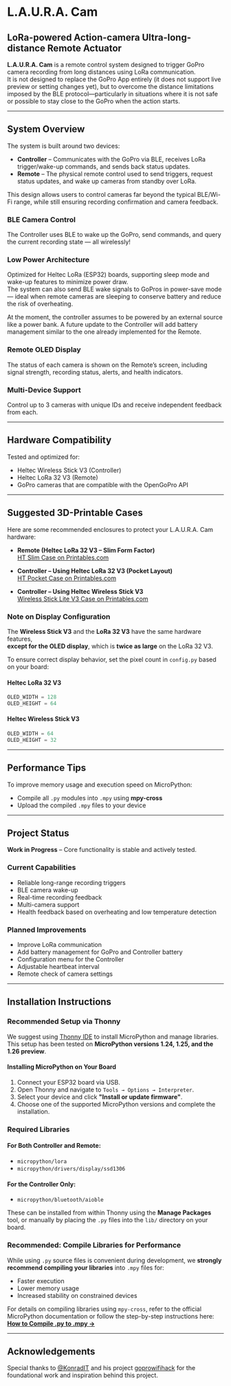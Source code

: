 # L.A.U.R.A. Cam

## LoRa-powered Action-camera Ultra-long-distance Remote Actuator

**L.A.U.R.A. Cam** is a remote control system designed to trigger GoPro camera recording from long distances using LoRa communication.  
It is not designed to replace the GoPro App entirely (it does not support live preview or setting changes yet), but to overcome the distance limitations imposed by the BLE protocol—particularly in situations where it is not safe or possible to stay close to the GoPro when the action starts.

---

## System Overview

The system is built around two devices:

- **Controller** – Communicates with the GoPro via BLE, receives LoRa trigger/wake-up commands, and sends back status updates.
- **Remote** – The physical remote control used to send triggers, request status updates, and wake up cameras from standby over LoRa.

This design allows users to control cameras far beyond the typical BLE/Wi-Fi range, while still ensuring recording confirmation and camera feedback.

### BLE Camera Control

The Controller uses BLE to wake up the GoPro, send commands, and query the current recording state — all wirelessly!

### Low Power Architecture

Optimized for Heltec LoRa (ESP32) boards, supporting sleep mode and wake-up features to minimize power draw.  
The system can also send BLE wake signals to GoPros in power-save mode — ideal when remote cameras are sleeping to conserve battery and reduce the risk of overheating.

At the moment, the controller assumes to be powered by an external source like a power bank. A future update to the Controller will add battery management similar to the one already implemented for the Remote.

### Remote OLED Display

The status of each camera is shown on the Remote’s screen, including signal strength, recording status, alerts, and health indicators.

### Multi-Device Support

Control up to 3 cameras with unique IDs and receive independent feedback from each.

---

## Hardware Compatibility

Tested and optimized for:

- Heltec Wireless Stick V3 (Controller)  
- Heltec LoRa 32 V3 (Remote)  
- GoPro cameras that are compatible with the OpenGoPro API

---

## Suggested 3D-Printable Cases

Here are some recommended enclosures to protect your L.A.U.R.A. Cam hardware:

- **Remote (Heltec LoRa 32 V3 – Slim Form Factor)**  
  [HT Slim Case on Printables.com](https://www.printables.com/model/936437-heltec-lora-32-v3-ht-slim-cases)

- **Controller – Using Heltec LoRa 32 V3 (Pocket Layout)**  
  [HT Pocket Case on Printables.com](https://www.printables.com/model/920722-heltec-lora-32-v3-ht-pocket-case)

- **Controller – Using Heltec Wireless Stick V3**  
  [Wireless Stick Lite V3 Case on Printables.com](https://www.printables.com/model/572273-heltec-wireless-stick-lite-v3-case/files)

### Note on Display Configuration

The **Wireless Stick V3** and the **LoRa 32 V3** have the same hardware features,  
**except for the OLED display**, which is **twice as large** on the LoRa 32 V3.

To ensure correct display behavior, set the pixel count in `config.py` based on your board:

#### Heltec LoRa 32 V3

```python
OLED_WIDTH = 128
OLED_HEIGHT = 64
```

#### Heltec Wireless Stick V3

```python
OLED_WIDTH = 64
OLED_HEIGHT = 32
```

---

## Performance Tips

To improve memory usage and execution speed on MicroPython:

- Compile all `.py` modules into `.mpy` using **mpy-cross**  
- Upload the compiled `.mpy` files to your device

---

## Project Status

**Work in Progress** – Core functionality is stable and actively tested.

### Current Capabilities

-  Reliable long-range recording triggers  
-  BLE camera wake-up  
-  Real-time recording feedback  
-  Multi-camera support  
-  Health feedback based on overheating and low temperature detection

### Planned Improvements

- Improve LoRa communication
- Add battery management for GoPro and Controller battery
- Configuration menu for the Controller
- Adjustable heartbeat interval
- Remote check of camera settings

---

## Installation Instructions

### Recommended Setup via Thonny

We suggest using [Thonny IDE](https://thonny.org/) to install MicroPython and manage libraries. This setup has been tested on **MicroPython versions 1.24, 1.25, and the 1.26 preview**.

#### Installing MicroPython on Your Board

1. Connect your ESP32 board via USB.
2. Open Thonny and navigate to `Tools → Options → Interpreter`.
3. Select your device and click **"Install or update firmware"**.
4. Choose one of the supported MicroPython versions and complete the installation.

### Required Libraries

#### For Both Controller and Remote:

- `micropython/lora`
- `micropython/drivers/display/ssd1306`

#### For the Controller Only:

- `micropython/bluetooth/aioble`

These can be installed from within Thonny using the **Manage Packages** tool, or manually by placing the `.py` files into the `lib/` directory on your board.

### Recommended: Compile Libraries for Performance

While using `.py` source files is convenient during development, we **strongly recommend compiling your libraries** into `.mpy` files for:

- Faster execution  
- Lower memory usage  
- Increased stability on constrained devices

For details on compiling libraries using `mpy-cross`, refer to the official MicroPython documentation or follow the step-by-step instructions here:  
**[How to Compile .py to .mpy →](https://github.com/micropython/micropython/blob/master/mpy-cross/README.md)**  

---

## Acknowledgements

Special thanks to [@KonradIT](https://github.com/KonradIT) and his project [goprowifihack](https://github.com/KonradIT/goprowifihack) for the foundational work and inspiration behind this project.
